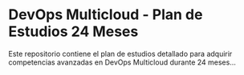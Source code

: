 # DevOps Multicloud - Plan de Estudios 24 Meses

Este repositorio contiene el plan de estudios detallado para adquirir competencias avanzadas en DevOps Multicloud durante 24 meses...